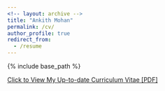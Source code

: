 ```yaml
---
<!-- layout: archive -->
title: "Ankith Mohan"
permalink: /cv/
author_profile: true
redirect_from:
  - /resume
---
```


{% include base_path %}

[Click to View My Up-to-date Curriculum Vitae [PDF]](http://ankith-mohan.github.io/files/CV_Ankith_Mohan.pdf)

<!-- <embed src="http://lantaoyu.com/files/lantaoyu_cv.pdf" width="650" height="1800" type='application/pdf'> -->

